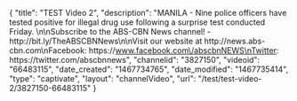{
    "title": "TEST Video 2",
    "description": "MANILA - Nine police officers have tested positive for illegal drug use following a surprise test conducted Friday. \n\nSubscribe to the ABS-CBN News channel! - http:\/\/bit.ly\/TheABSCBNNews\n\nVisit our website at http:\/\/news.abs-cbn.com\nFacebook: https:\/\/www.facebook.com\/abscbnNEWS\nTwitter: https:\/\/twitter.com\/abscbnnews",
    "channelid": "3827150",
    "videoid": "66483115",
    "date_created": "1467734765",
    "date_modified": "1467735414",
    "type": "captivate",
    "layout": "channelVideo",
    "url": "\/test\/test-video-2\/3827150-66483115"
}